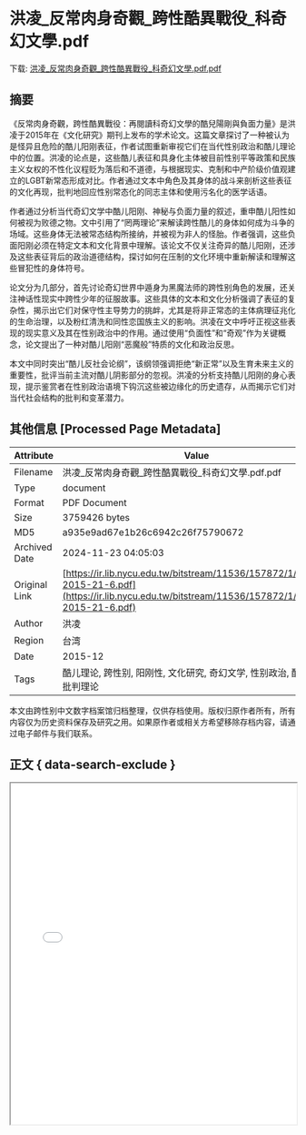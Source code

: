 # 洪凌_反常肉身奇觀_跨性酷異戰役_科奇幻文學.pdf

<!-- tcd_download_link -->
下载: [洪凌_反常肉身奇觀_跨性酷異戰役_科奇幻文學.pdf.pdf](洪凌_反常肉身奇觀_跨性酷異戰役_科奇幻文學.pdf.pdf)
<!-- tcd_download_link_end -->

## 摘要

<!-- tcd_abstract -->
《反常肉身奇觀，跨性酷異戰役：再閱讀科奇幻文學的酷兒陽剛與負面力量》是洪凌于2015年在《文化研究》期刊上发布的学术论文。这篇文章探讨了一种被认为是怪异且危险的酷儿阳刚表征，作者试图重新审视它们在当代性别政治和酷儿理论中的位置。洪凌的论点是，这些酷儿表征和具身化主体被目前性别平等政策和民族主义女权的不性化议程贬为落后和不道德，与根据现实、克制和中产阶级价值观建立的LGBT新常态形成对比。作者通过文本中角色及其身体的战斗来剖析这些表征的文化再现，批判地回应性别常态化的同志主体和使用污名化的医学话语。

作者通过分析当代奇幻文学中酷儿阳刚、神秘与负面力量的叙述，重申酷儿阳性如何被视为败德之物。文中引用了“罔两理论”来解读跨性酷儿的身体如何成为斗争的场域。这些身体无法被常态结构所接纳，并被视为非人的怪胎。作者强调，这些负面阳刚必须在特定文本和文化背景中理解。该论文不仅关注奇异的酷儿阳刚，还涉及这些表征背后的政治道德结构，探讨如何在压制的文化环境中重新解读和理解这些冒犯性的身体符号。

论文分为几部分，首先讨论奇幻世界中遁身为黑魔法师的跨性别角色的发展，还关注神话性现实中跨性少年的征服故事。这些具体的文本和文化分析强调了表征的复杂性，揭示出它们对保守性主导势力的挑衅，尤其是将非正常态的主体病理征兆化的生命治理，以及粉红清洗和同性恋国族主义的影响。洪凌在文中呼吁正视这些表现的现实意义及其在性别政治中的作用。通过使用“负面性”和“奇观”作为关键概念，论文提出了一种对酷儿阳刚“恶魔般”特质的文化和政治反思。

本文中同时突出“酷儿反社会论纲”，该纲领强调拒绝“新正常”以及生育未来主义的重要性，批评当前主流对酷儿阴影部分的忽视。洪凌的分析支持酷儿阳刚的身心表现，提示鉴赏者在性别政治语境下钩沉这些被边缘化的历史遗存，从而揭示它们对当代社会结构的批判和变革潜力。

<!-- tcd_abstract_end -->

## 其他信息 [Processed Page Metadata]

| Attribute       | Value                                  |
|-----------------|----------------------------------------|
| Filename        | 洪凌_反常肉身奇觀_跨性酷異戰役_科奇幻文學.pdf.pdf                             |
| Type            | document                                 |
| Format          | PDF Document                               |
| Size            | 3759426 bytes                           |
| MD5             | a935e9ad67e1b26c6942c26f75790672                                  |
| Archived Date   | 2024-11-23 04:05:03                             |
| Original Link   | [https://ir.lib.nycu.edu.tw/bitstream/11536/157872/1/Router-2015-21-6.pdf](https://ir.lib.nycu.edu.tw/bitstream/11536/157872/1/Router-2015-21-6.pdf)                         |
| Author          | 洪凌                               |
| Region          | 台湾                               |
| Date            | 2015-12                                 |
| Tags            | 酷儿理论, 跨性别, 阳刚性, 文化研究, 奇幻文学, 性别政治, 酷儿阳刚, 批判理论                                 |

本文由跨性别中文数字档案馆归档整理，仅供存档使用。版权归原作者所有，所有内容仅为历史资料保存及研究之用。如果原作者或相关方希望移除存档内容，请通过电子邮件与我们联系。

## 正文 { data-search-exclude }

<!-- tcd_main_text -->
<iframe src="../洪凌_反常肉身奇觀_跨性酷異戰役_科奇幻文學.pdf.pdf" width="100%" height="600px">
    <p>无法显示PDF，请下载查看。</p>
</iframe>
<!-- tcd_main_text_end -->

